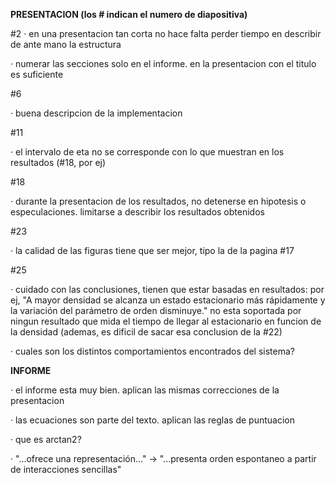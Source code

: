 **PRESENTACION (los # indican el numero de diapositiva)**

#2
· en una presentacion tan corta no hace falta perder tiempo en describir de ante mano la estructura

· numerar las secciones solo en el informe. en la presentacion con el titulo es suficiente



#6

· buena descripcion de la implementacion



#11

· el intervalo de eta no se corresponde con lo que muestran en los resultados (#18, por ej)



#18

· durante la presentacion de los resultados, no detenerse en hipotesis o especulaciones. limitarse a describir los resultados obtenidos



#23

· la calidad de las figuras tiene que ser mejor, tipo la de la pagina #17



#25

· cuidado con las conclusiones, tienen que estar basadas en resultados: por ej, "A mayor densidad se alcanza un estado estacionario más rápidamente y la variación del parámetro de orden disminuye." no esta soportada por ningun resultado que mida el tiempo de llegar al estacionario en funcion de la densidad (ademas, es dificil de sacar esa conclusion de la #22)

· cuales son los distintos comportamientos encontrados del sistema?



**INFORME**

· el informe esta muy bien. aplican las mismas correcciones de la presentacion

· las ecuaciones son parte del texto. aplican las reglas de puntuacion

· que es arctan2?

· "...ofrece una representación..." -> "...presenta orden espontaneo a partir de interacciones sencillas"
